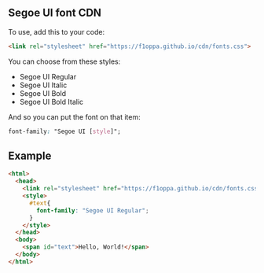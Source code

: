 ## Segoe UI font CDN
To use, add this to your code:
```html
<link rel="stylesheet" href="https://f1oppa.github.io/cdn/fonts.css">
```
You can choose from these styles:
- Segoe UI Regular
- Segoe UI Italic
- Segoe UI Bold
- Segoe UI Bold Italic

And so you can put the font on that item:
```css
font-family: "Segoe UI [style]";
```
## Example
```html
<html>
  <head>
    <link rel="stylesheet" href="https://f1oppa.github.io/cdn/fonts.css">
    <style>
      #text{
        font-family: "Segoe UI Regular";
      }
    </style>
  </head>
  <body>
    <span id="text">Hello, World!</span>
  </body>
</html>
```

